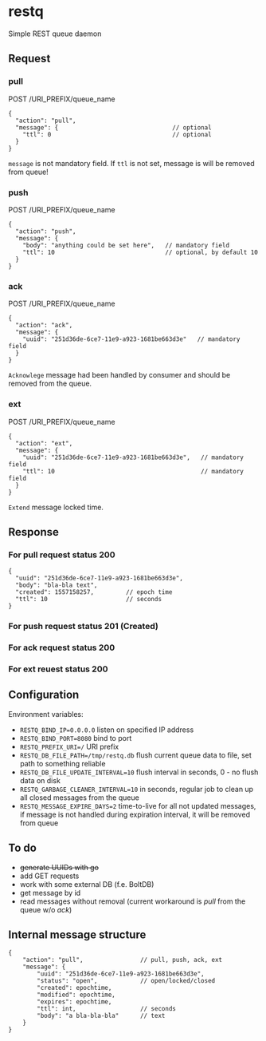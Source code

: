 # restq
Simple REST queue daemon

## Request

### pull
POST /URI_PREFIX/queue_name
```
{
  "action": "pull", 
  "message": {                                // optional
    "ttl": 0                                  // optional
  }
}
```
`message` is not mandatory field. 
If `ttl` is not set, message is will be removed from queue!

### push
POST /URI_PREFIX/queue_name
```
{
  "action": "push",
  "message": {
    "body": "anything could be set here",   // mandatory field
    "ttl": 10                               // optional, by default 10
  }
}
```

### ack
POST /URI_PREFIX/queue_name
```
{
  "action": "ack",
  "message": {
    "uuid": "251d36de-6ce7-11e9-a923-1681be663d3e"   // mandatory field
  }
}
```
`Acknowlege` message had been handled by consumer and should be removed from the queue.

### ext
POST /URI_PREFIX/queue_name
```
{
  "action": "ext",
  "message": {
    "uuid": "251d36de-6ce7-11e9-a923-1681be663d3e",   // mandatory field
    "ttl": 10                                         // mandatory field
  }
}
```
`Extend` message locked time.

## Response
### For pull request status 200
```
{
  "uuid": "251d36de-6ce7-11e9-a923-1681be663d3e",
  "body": "bla-bla text",
  "created": 1557158257,         // epoch time
  "ttl": 10                      // seconds
}
```

### For push request status 201 (Created)

### For ack request status 200

### For ext reuest status 200

## Configuration
Environment variables:
* `RESTQ_BIND_IP=0.0.0.0` listen on specified IP address
* `RESTQ_BIND_PORT=8080` bind to port
* `RESTQ_PREFIX_URI=/` URI prefix
* `RESTQ_DB_FILE_PATH=/tmp/restq.db` flush current queue data to file, set path to something reliable
* `RESTQ_DB_FILE_UPDATE_INTERVAL=10` flush interval in seconds, 0 - no flush data on disk
* `RESTQ_GARBAGE_CLEANER_INTERVAL=10` in seconds, regular job to clean up all closed messages from the queue
* `RESTQ_MESSAGE_EXPIRE_DAYS=2` time-to-live for all not updated messages, if message is not handled during expiration interval, it will be removed from queue

## To do 

* ~~generate UUIDs with go~~
* add GET requests
* work with some external DB (f.e. BoltDB)
* get message by id
* read messages without removal (current workaround is *pull* from the queue w/o *ack*)

## Internal message structure
```
{
    "action": "pull",                // pull, push, ack, ext
    "message": {
        "uuid": "251d36de-6ce7-11e9-a923-1681be663d3e", 
        "status": "open",            // open/locked/closed
        "created": epochtime,
        "modified": epochtime,
        "expires": epochtime,
        "ttl": int,                  // seconds
        "body": "a bla-bla-bla"      // text
    }
}
```


